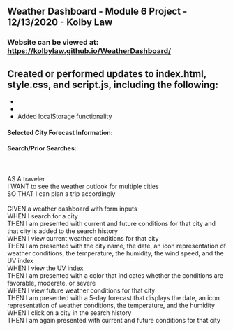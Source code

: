 ## Weather Dashboard - Module 6 Project - 12/13/2020 - Kolby Law
### Website can be viewed at: https://kolbylaw.github.io/WeatherDashboard/

Created or performed updates to index.html, style.css, and script.js, including the following: 
- 
- 
- 
- Added localStorage functionality

#### Selected City Forecast Information:


#### Search/Prior Searches:


<br><br>AS A traveler
<br>I WANT to see the weather outlook for multiple cities
<br>SO THAT I can plan a trip accordingly
<br>
<br>GIVEN a weather dashboard with form inputs
<br>WHEN I search for a city
<br>THEN I am presented with current and future conditions for that city and that city is added to the search history
<br>WHEN I view current weather conditions for that city
<br>THEN I am presented with the city name, the date, an icon representation of weather conditions, the temperature, the humidity, the wind speed, and the UV index
<br>WHEN I view the UV index
<br>THEN I am presented with a color that indicates whether the conditions are favorable, moderate, or severe
<br>WHEN I view future weather conditions for that city
<br>THEN I am presented with a 5-day forecast that displays the date, an icon representation of weather conditions, the temperature, and the humidity
<br>WHEN I click on a city in the search history
<br>THEN I am again presented with current and future conditions for that city
